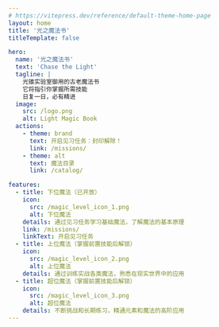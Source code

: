 ```yaml
---
# https://vitepress.dev/reference/default-theme-home-page
layout: home
title: '光之魔法书'
titleTemplate: false

hero:
  name: '光之魔法书'
  text: 'Chase the Light'
  tagline: |
    光锥实验室御用的古老魔法书
    它将指引你掌握所需技能
    日复一日，必有精进
  image:
    src: /logo.png
    alt: Light Magic Book
  actions:
    - theme: brand
      text: 开启见习任务：封印解除！
      link: /missions/
    - theme: alt
      text: 魔法目录
      link: /catalog/

features:
  - title: 下位魔法（已开放）
    icon:
      src: /magic_level_icon_1.png
      alt: 下位魔法
    details: 通过见习任务学习基础魔法，了解魔法的基本原理
    link: /missions/
    linkText: 开启见习任务
  - title: 上位魔法（掌握前置技能后解锁）
    icon:
      src: /magic_level_icon_2.png
      alt: 上位魔法
    details: 通过训练实战各类魔法，熟悉在现实世界中的应用
  - title: 超位魔法（掌握前置技能后解锁）
    icon:
      src: /magic_level_icon_3.png
      alt: 超位魔法
    details: 不断挑战和长期练习，精通元素和魔法的高阶应用
---
```

